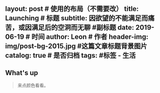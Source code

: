 layout:     post   				    # 使用的布局（不需要改）
title:      Launching 				# 标题 
subtitle:   因欲望的不能满足而痛苦，或因满足后的空洞而无聊 #副标题
date:       2019-06-19 				# 时间
author:     Leon						# 作者
header-img: img/post-bg-2015.jpg 	#这篇文章标题背景图片
catalog: true 						# 是否归档
tags:								#标签
    - 生活
---

## What's up
>来点颜色看看。
